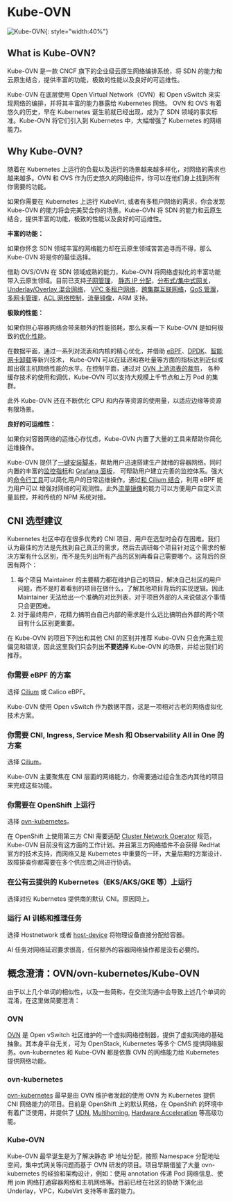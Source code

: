 # Kube-OVN

![Kube-OVN](static/kube-ovn-horizontal-color.svg){: style="width:40%"}

## What is Kube-OVN?

Kube-OVN 是一款 CNCF 旗下的企业级云原生网络编排系统，将 SDN 的能力和云原生结合，提供丰富的功能，极致的性能以及良好的可运维性。

Kube-OVN 在底层使用 Open Virtual Network（OVN）和 Open vSwitch 来实现网络的编排，并将其丰富的能力暴露给 Kubernetes 网络。
OVN 和 OVS 有着悠久的历史，早在 Kubernetes 诞生前就已经出现，成为了 SDN 领域的事实标准。Kube-OVN 将它们引入到 Kubernetes 中，大幅增强了 Kubernetes 的网络能力。

## Why Kube-OVN?

随着在 Kubernetes 上运行的负载以及运行的场景越来越多样化，对网络的需求也越来越多。OVN 和 OVS 作为历史悠久的网络组件，你可以在他们身上找到所有你需要的功能。

如果你需要在 Kubernetes 上运行 KubeVirt, 或者有多租户网络的需求，你会发现 Kube-OVN 的能力将会完美契合你的场景。Kube-OVN 将 SDN 的能力和云原生结合，提供丰富的功能，极致的性能以及良好的可运维性。

**丰富的功能：**

如果你怀念 SDN 领域丰富的网络能力却在云原生领域苦苦追寻而不得，那么 Kube-OVN 将是你的最佳选择。

借助 OVS/OVN 在 SDN 领域成熟的能力，Kube-OVN 将网络虚拟化的丰富功能带入云原生领域。目前已支持[子网管理](guide/subnet.md)，
[静态 IP 分配](guide/static-ip-mac.md)，[分布式/集中式网关](guide/subnet.md#overlay)，[Underlay/Overlay 混合网络](start/underlay.md)，
[VPC 多租户网络](vpc/vpc.md)，[跨集群互联网络](advance/with-ovn-ic.md)，[QoS 管理](guide/qos.md)，
[多网卡管理](advance/multi-nic.md)，[ACL 网络控制](guide/subnet.md#acl)，[流量镜像](guide/mirror.md)，ARM 支持。

**极致的性能：**

如果你担心容器网络会带来额外的性能损耗，那么来看一下 Kube-OVN 是如何极致的[优化性能](advance/performance-tuning.md)。

在数据平面，通过一系列对流表和内核的精心优化，并借助 [eBPF](advance/with-cilium.md)、[DPDK](advance/dpdk.md)、[智能网卡卸载](advance/offload-corigine.md)等新兴技术，
Kube-OVN 可以在延迟和吞吐量等方面的指标达到近似或超出宿主机网络性能的水平。在控制平面，通过对 [OVN 上游流表的裁剪](./reference/ovs-ovn-customized.md)，
各种缓存技术的使用和调优，Kube-OVN 可以支持大规模上千节点和上万 Pod 的集群。

此外 Kube-OVN 还在不断优化 CPU 和内存等资源的使用量，以适应边缘等资源有限场景。

**良好的可运维性：**

如果你对容器网络的运维心存忧虑，Kube-OVN 内置了大量的工具来帮助你简化运维操作。

Kube-OVN 提供了[一键安装脚本](start/one-step-install.md)，帮助用户迅速搭建生产就绪的容器网络。同时内置的丰富的[监控指标](reference/metrics.md)和 [Grafana 面板](guide/prometheus-grafana.md)，
可帮助用户建立完善的监控体系。强大的[命令行工具](ops/kubectl-ko.md)可以简化用户的日常运维操作。通过[和 Cilium 结合](advance/with-cilium.md)，利用 eBPF 能力用户可以
增强对网络的可观测性。此外[流量镜像](guide/mirror.md)的能力可以方便用户自定义流量监控，并和传统的 NPM 系统对接。

## CNI 选型建议

Kubernetes 社区中存在很多优秀的 CNI 项目，用户在选型时会存在困难。我们认为最佳的方法是先找到自己真正的需求，然后去调研每个项目针对这个需求的解决方案有什么区别，而不是先列出所有产品的区别再看自己需要哪个。这背后的原因有两个：

1. 每个项目 Maintainer 的主要精力都在维护自己的项目，解决自己社区的用户问题，而不是盯着看别的项目在做什么，了解其他项目背后的实现逻辑。因此 Maintainer 无法给出一个准确的对比列表，对于项目外部的人来说做这个事情只会更困难。
2. 对于最终用户，花精力搞明白自己内部的需求是什么远比搞明白外部的两个项目有什么区别更重要。

在 Kube-OVN 的项目下列出和其他 CNI 的区别并推荐 Kube-OVN 只会充满主观偏见和错误，因此这里我们只会列出**不要选择** Kube-OVN 的场景，并给出我们的推荐。

### 你需要 eBPF 的方案

选择 [Cilium](https://cilium.io/) 或 Calico eBPF。

Kube-OVN 使用 Open vSwitch 作为数据平面，这是一项相对古老的网络虚拟化技术方案。

### 你需要 CNI, Ingress, Service Mesh 和 Observability All in One 的方案

选择 [Cilium](https://cilium.io/)。

Kube-OVN 主要聚焦在 CNI 层面的网络能力，你需要通过组合生态内其他的项目来完成这些功能。

### 你需要在 OpenShift 上运行

选择 [ovn-kubernetes](https://ovn-kubernetes.io/)。

在 OpenShift 上使用第三方 CNI 需要适配 [Cluster Network Operator](https://github.com/openshift/cluster-network-operator) 规范，Kube-OVN 目前没有这方面的工作计划。并且第三方网络插件不会获得 RedHat 官方的技术支持，而网络又是 Kubernetes 中重要的一环，大量后期的方案设计、故障排查你都需要在多个供应商之间进行协调。

### 在公有云提供的 Kubernetes（EKS/AKS/GKE 等）上运行

选择对应 Kubernetes 提供商的默认 CNI。原因同上。

### 运行 AI 训练和推理任务

选择 Hostnetwork 或者 [host-device](https://www.cni.dev/plugins/current/main/host-device/) 将物理设备直接分配给容器。

AI 任务对网络延迟要求很高，任何额外的容器网络操作都是没有必要的。

## 概念澄清：OVN/ovn-kubernetes/Kube-OVN

由于以上几个单词的相似性，以及一些简称，在交流沟通中会导致上述几个单词的混淆，在这里做简要澄清：

### OVN

[OVN](https://www.ovn.org/en/) 是 Open vSwitch 社区维护的一个虚拟网络控制器，提供了虚拟网络的基础抽象。其本身平台无关，可为 OpenStack, Kubernetes 等多个 CMS 提供网络服务。ovn-kubernetes 和 Kube-OVN 都是依靠 OVN 的网络能力给 Kubernetes 提供网络功能。

### ovn-kubernetes

[ovn-kubernetes](https://ovn-kubernetes.io/) 最早是由 OVN 维护者发起的使用 OVN 为 Kubernetes 提供 CNI 网络能力的项目。目前是 OpenShift 上的默认网络，在 OpenShift 的环境中有着广泛使用，并提供了 [UDN](https://ovn-kubernetes.io/okeps/okep-5193-user-defined-networks/), [Multihoming](https://ovn-kubernetes.io/features/multiple-networks/multi-homing/), [Hardware Acceleration](https://ovn-kubernetes.io/features/hardware-offload/ovs-doca/) 等高级功能。

### Kube-OVN

Kube-OVN 最早诞生是为了解决静态 IP 地址分配，按照 Namespace 分配地址空间，集中式网关等问题而基于 OVN 研发的项目。项目早期借鉴了大量 ovn-kubernetes 的经验和架构设计，例如：使用 annotation 传递 Pod 网络信息、使用 join 网络打通容器网络和主机网络等。目前已经在社区的协助下演化出 Underlay，VPC，KubeVirt 支持等丰富的能力。
